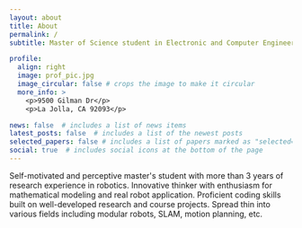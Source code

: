 ```yaml
---
layout: about
title: About
permalink: /
subtitle: Master of Science student in Electronic and Computer Engineering

profile:
  align: right
  image: prof_pic.jpg
  image_circular: false # crops the image to make it circular
  more_info: >
    <p>9500 Gilman Dr</p>
    <p>La Jolla, CA 92093</p>

news: false  # includes a list of news items
latest_posts: false  # includes a list of the newest posts
selected_papers: false # includes a list of papers marked as "selected={true}"
social: true  # includes social icons at the bottom of the page
---
```

Self-motivated and perceptive master's student with more than 3 years of research experience in robotics. Innovative thinker with enthusiasm for mathematical modeling and real robot application. Proficient coding skills built on well-developed research and course projects. Spread thin into various fields including modular robots, SLAM, motion planning, etc.
